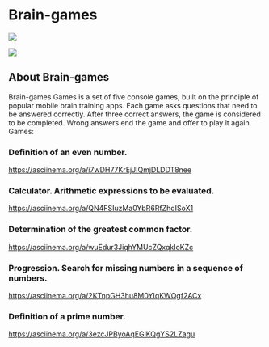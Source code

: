# Brain-games

<a href="https://codeclimate.com/github/codeclimate/codeclimate/maintainability"><img src="https://api.codeclimate.com/v1/badges/a99a88d28ad37a79dbf6/maintainability" /></a>


[![](https://github.com/leshasmp/brain-games/workflows/lint/badge.svg)](https://github.com/leshasmp/brain-games/actions?query=workflow%3Alint)

## About Brain-games

Brain-games Games is a set of five console games, built on the principle of popular mobile brain training apps. Each game asks questions that need to be answered correctly. After three correct answers, the game is considered to be completed. Wrong answers end the game and offer to play it again. Games:

### Definition of an even number.

https://asciinema.org/a/i7wDH77KrEjJIQmjDLDDT8nee

### Calculator. Arithmetic expressions to be evaluated.

https://asciinema.org/a/QN4FSIuzMa0YbR6RfZhoISoX1

### Determination of the greatest common factor.

https://asciinema.org/a/wuEdur3JiqhYMUcZQxqkIoKZc

### Progression. Search for missing numbers in a sequence of numbers.

https://asciinema.org/a/2KTnpGH3hu8M0YIqKWOgf2ACx

### Definition of a prime number.

https://asciinema.org/a/3ezcJPByoAqEGlKQgYS2LZagu
